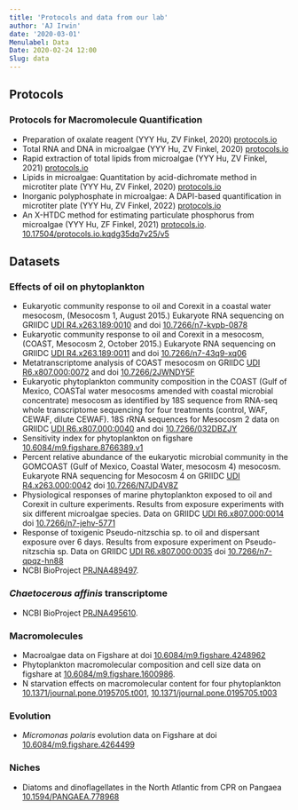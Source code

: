 ```yaml
---
title: 'Protocols and data from our lab'
author: 'AJ Irwin'
date: '2020-03-01'
Menulabel: Data
Date: 2020-02-24 12:00
Slug: data
---
```


## Protocols

### Protocols for Macromolecule Quantification

* Preparation of oxalate reagent (YYY Hu, ZV Finkel, 2020) [protocols.io](https://www.protocols.io/view/preparation-of-oxalate-reagent-brhwm37e)
* Total RNA and DNA in microalgae (YYY Hu, ZV Finkel, 2020) [protocols.io](https://www.protocols.io/view/total-rna-and-dna-in-microalgae-b2e8qbhw)
* Rapid extraction of total lipids from microalgae (YYY Hu, ZV Finkel, 2021) [protocols.io](https://dx.doi.org/10.17504/protocols.io.dm6gpr9jdvzp/v4)
* Lipids in microalgae: Quantitation by acid-dichromate method in microtiter plate (YYY Hu, ZV Finkel, 2020) [protocols.io](https://dx.doi.org/10.17504/protocols.io.e6nvw9dpzgmk/v2)
* Inorganic polyphosphate in microalgae: A DAPI-based quantification in microtiter plate (YYY Hu, ZV Finkel, 2022) [protocols.io](https://www.protocols.io/view/inorganic-polyphosphate-from-microalgae-a-dapi-bas-b3n4qmgw)
* An X-HTDC method for estimating particulate phosphorus from microalgae (YYY Hu, ZF Finkel, 2021) [protocols.io](https://www.protocols.io/view/an-x-htdc-method-for-estimating-particulate-phosph-bwskpecw). [10.17504/protocols.io.kqdg35dq7v25/v5](https://dx.doi.org/10.17504/protocols.io.kqdg35dq7v25/v5)
 

## Datasets

### Effects of oil on phytoplankton

- Eukaryotic community response to oil and Corexit in a coastal water mesocosm, (Mesocosm 1, August 2015.) Eukaryote RNA sequencing on GRIIDC [UDI R4.x263.189:0010](https://data.gulfresearchinitiative.org/data/R4.x263.189:0010) and doi [10.7266/n7-kvpb-0878](https://dx.doi.org/10.7266/n7-kvpb-0878)
- Eukaryotic community response to oil and Corexit in a mesocosm, (COAST, Mesocosm 2, October 2015.) Eukaryote RNA sequencing on GRIIDC [UDI R4.x263.189:0011](https://data.gulfresearchinitiative.org/data/R4.x263.189:0011) and doi [10.7266/n7-43q9-xq06](http://dx.doi.org/10.7266/n7-43q9-xq06)
- Metatranscriptome analysis of COAST mesocosm on GRIIDC [UDI R6.x807.000:0072](https://data.gulfresearchinitiative.org/data/R6.x807.000:0072) and doi [10.7266/2JWNDY5F](https://dx.doi.org/10.7266/2JWNDY5F)
- Eukaryotic phytoplankton community composition in the COAST (Gulf of Mexico, COASTal water mesocosms amended with coastal microbial concentrate) mesocosm as identified by 18S sequence from RNA-seq whole transcriptome sequencing for four treatments (control, WAF, CEWAF, dilute CEWAF).  18S rRNA sequences for Mesocosm 2 data on GRIIDC [UDI R6.x807.000:0040](https://data.gulfresearchinitiative.org/data/R6.x807.000:0040) and doi [10.7266/032DBZJY](https://dx.doi.org/10.7266/032DBZJY)
- Sensitivity index for phytoplankton on figshare [10.6084/m9.figshare.8766389.v1](https://doi.org/10.6084/m9.figshare.8766389.v1)
- Percent relative abundance of the eukaryotic microbial community in the GOMCOAST (Gulf of Mexico, Coastal Water, mesocosm 4) mesocosm. Eukaryote RNA sequencing for Mesocosm 4 on GRIIDC [UDI R4.x263.000:0042](https://data.gulfresearchinitiative.org/data/R4.x263.000:0042) doi [10.7266/N7JD4V8Z](https://10.7266/N7JD4V8Z)
- Physiological responses of marine phytoplankton exposed to oil and Corexit in culture experiments.  Results from exposure experiments with six different microalgae species.  Data on GRIIDC [UDI R6.x807.000:0014](https://data.gulfresearchinitiative.org/data/R6.x807.000:0014) doi [10.7266/n7-jehv-5771](https://dx.doi.org/10.7266/n7-jehv-5771)
- Response of toxigenic Pseudo-nitzschia sp. to oil and dispersant exposure over 6 days.  Results from exposure experiment on Pseudo-nitzschia sp. Data on GRIIDC [UDI R6.x807.000:0035](https://data.gulfresearchinitiative.org/data/R6.x807.000:0035) doi [10.7266/n7-qpqz-hn88](https://dx.doi.org/10.7266/n7-qpqz-hn88)
- NCBI BioProject [PRJNA489497](https://www.ncbi.nlm.nih.gov/bioproject/PRJNA489497).


### _Chaetocerous affinis_ transcriptome

- NCBI BioProject [PRJNA495610](https://www.ncbi.nlm.nih.gov/bioproject/PRJNA495610).

### Macromolecules

- Macroalgae data on Figshare at doi [10.6084/m9.figshare.4248962](https://doi.org/10.6084/m9.figshare.4248962)
- Phytoplankton macromolecular composition and cell size data on figshare at [10.6084/m9.figshare.1600986](http://dx.doi.org/10.6084/m9.figshare.1600986).
- N starvation effects on macromolecular content for four phytoplankton [10.1371/journal.pone.0195705.t001](https://doi.org/10.1371/journal.pone.0195705.t001), [10.1371/journal.pone.0195705.t003](https://doi.org/10.1371/journal.pone.0195705.t003)

### Evolution

- _Micromonas polaris_ evolution data on Figshare at doi [10.6084/m9.figshare.4264499](https://dx.doi.org/10.6084/m9.figshare.4264499)

### Niches

- Diatoms and dinoflagellates in the North Atlantic from CPR on Pangaea [10.1594/PANGAEA.778968](http://doi.pangaea.de/10.1594/PANGAEA.778968)

